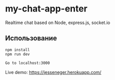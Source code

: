 # my-chat-app-enter
Realtime chat based on Node, express.js, socket.io

## Использование
```
npm install
npm run dev

Go to localhost:3000
```
Live demo: https://jesseneger.herokuapp.com/
